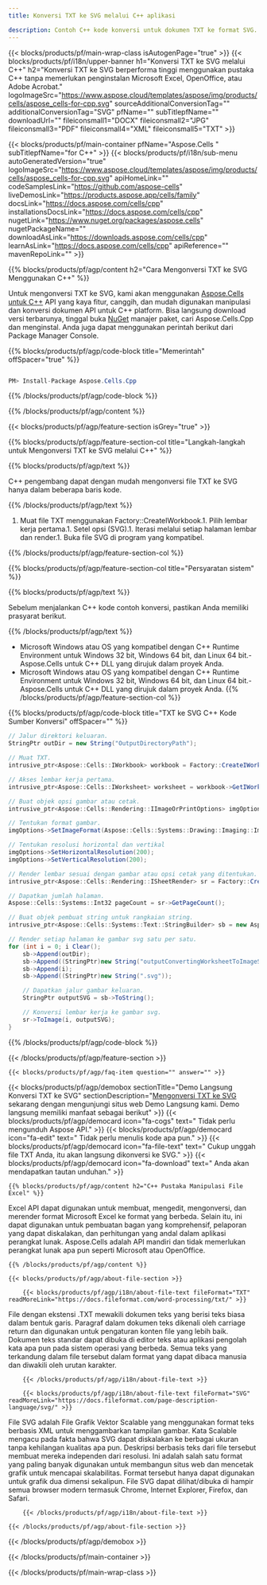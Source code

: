 ```yaml
---
title: Konversi TXT ke SVG melalui C++ aplikasi 

description: Contoh C++ kode konversi untuk dokumen TXT ke format SVG. Pemrogram dapat menggunakan kode sumber ini untuk konversi batch TXT ke SVG dalam C++ Aplikasi apa pun.
---
```

{{< blocks/products/pf/main-wrap-class isAutogenPage="true" >}}
{{< blocks/products/pf/i18n/upper-banner h1="Konversi TXT ke SVG melalui C++" h2="Konversi TXT ke SVG berperforma tinggi menggunakan pustaka C++ tanpa memerlukan penginstalan Microsoft Excel, OpenOffice, atau Adobe Acrobat." logoImageSrc="https://www.aspose.cloud/templates/aspose/img/products/cells/aspose_cells-for-cpp.svg" sourceAdditionalConversionTag="" additionalConversionTag="SVG" pfName="" subTitlepfName="" downloadUrl="" fileiconsmall1="DOCX" fileiconsmall2="JPG" fileiconsmall3="PDF" fileiconsmall4="XML" fileiconsmall5="TXT" >}}

{{< blocks/products/pf/main-container pfName="Aspose.Cells " subTitlepfName="for C++" >}}
{{< blocks/products/pf/i18n/sub-menu autoGeneratedVersion="true" logoImageSrc="https://www.aspose.cloud/templates/aspose/img/products/cells/aspose_cells-for-cpp.svg" apiHomeLink="" codeSamplesLink="https://github.com/aspose-cells" liveDemosLink="https://products.aspose.app/cells/family" docsLink="https://docs.aspose.com/cells/cpp" installationsDocsLink="https://docs.aspose.com/cells/cpp" nugetLink="https://www.nuget.org/packages/aspose.cells" nugetPackageName="" downloadAsLink="https://downloads.aspose.com/cells/cpp" learnAsLink="https://docs.aspose.com/cells/cpp" apiReference="" mavenRepoLink="" >}}

{{% blocks/products/pf/agp/content h2="Cara Mengonversi TXT ke SVG Menggunakan C++" %}}

 Untuk mengonversi TXT ke SVG, kami akan menggunakan
 [Aspose.Cells untuk C++](https://products.aspose.com/cells/cpp) 
 API yang kaya fitur, canggih, dan mudah digunakan manipulasi dan konversi dokumen API untuk C++ platform. Bisa langsung download versi terbarunya, tinggal buka
 [NuGet](https://www.nuget.org/packages/aspose.cells) 
 manajer paket, cari
 Aspose.Cells.Cpp 
 dan menginstal. Anda juga dapat menggunakan perintah berikut dari Package Manager Console.

{{% blocks/products/pf/agp/code-block title="Memerintah" offSpacer="true" %}}

```cs

PM> Install-Package Aspose.Cells.Cpp


```

{{% /blocks/products/pf/agp/code-block %}}

{{% /blocks/products/pf/agp/content %}}

{{< blocks/products/pf/agp/feature-section isGrey="true" >}}

{{% blocks/products/pf/agp/feature-section-col title="Langkah-langkah untuk Mengonversi TXT ke SVG melalui C++" %}}

{{% blocks/products/pf/agp/text %}}

 C++ pengembang dapat dengan mudah mengonversi file TXT ke SVG hanya dalam beberapa baris kode.

{{% /blocks/products/pf/agp/text %}}

1. Muat file TXT menggunakan Factory::CreateIWorkbook.1. Pilih lembar kerja pertama.1. Setel opsi (SVG).1. Iterasi melalui setiap halaman lembar dan render.1. Buka file SVG di program yang kompatibel.

{{% /blocks/products/pf/agp/feature-section-col %}}

{{% blocks/products/pf/agp/feature-section-col title="Persyaratan sistem" %}}

{{% blocks/products/pf/agp/text %}}

 Sebelum menjalankan C++ kode contoh konversi, pastikan Anda memiliki prasyarat berikut.

{{% /blocks/products/pf/agp/text %}}

- Microsoft Windows atau OS yang kompatibel dengan C++ Runtime Environment untuk Windows 32 bit, Windows 64 bit, dan Linux 64 bit.- Aspose.Cells untuk C++ DLL yang dirujuk dalam proyek Anda.
- Microsoft Windows atau OS yang kompatibel dengan C++ Runtime Environment untuk Windows 32 bit, Windows 64 bit, dan Linux 64 bit.- Aspose.Cells untuk C++ DLL yang dirujuk dalam proyek Anda.
{{% /blocks/products/pf/agp/feature-section-col %}}

{{% blocks/products/pf/agp/code-block title="TXT ke SVG C++ Kode Sumber Konversi" offSpacer="" %}}

```cs
// Jalur direktori keluaran.
StringPtr outDir = new String("OutputDirectoryPath");

// Muat TXT.
intrusive_ptr<Aspose::Cells::IWorkbook> workbook = Factory::CreateIWorkbook(u"sourceFile.txt");

// Akses lembar kerja pertama.
intrusive_ptr<Aspose::Cells::IWorksheet> worksheet = workbook->GetIWorksheets()->GetObjectByIndex(0);

// Buat objek opsi gambar atau cetak.
intrusive_ptr<Aspose::Cells::Rendering::IImageOrPrintOptions> imgOptions = Factory::CreateIImageOrPrintOptions();

// Tentukan format gambar.
imgOptions->SetImageFormat(Aspose::Cells::Systems::Drawing::Imaging::ImageFormat::GetSvg());

// Tentukan resolusi horizontal dan vertikal
imgOptions->SetHorizontalResolution(200);
imgOptions->SetVerticalResolution(200);

// Render lembar sesuai dengan gambar atau opsi cetak yang ditentukan.
intrusive_ptr<Aspose::Cells::Rendering::ISheetRender> sr = Factory::CreateISheetRender(worksheet, imgOptions);

// Dapatkan jumlah halaman.
Aspose::Cells::Systems::Int32 pageCount = sr->GetPageCount();

// Buat objek pembuat string untuk rangkaian string.
intrusive_ptr<Aspose::Cells::Systems::Text::StringBuilder> sb = new Aspose::Cells::Systems::Text::StringBuilder();

// Render setiap halaman ke gambar svg satu per satu.
for (int i = 0; i Clear();
	sb->Append(outDir);
	sb->Append((StringPtr)new String("outputConvertingWorksheetToImageSVG_"));
	sb->Append(i);
	sb->Append((StringPtr)new String(".svg"));

	// Dapatkan jalur gambar keluaran.
	StringPtr outputSVG = sb->ToString();

	// Konversi lembar kerja ke gambar svg.
	sr->ToImage(i, outputSVG);
}


```

{{% /blocks/products/pf/agp/code-block %}}

{{< /blocks/products/pf/agp/feature-section >}}

    {{< blocks/products/pf/agp/faq-item question="" answer="" >}}
 

<!-- aboutfile Starts -->

{{< blocks/products/pf/agp/demobox sectionTitle="Demo Langsung Konversi TXT ke SVG" sectionDescription="[Mengonversi TXT ke SVG](https://products.aspose.app/cells/conversion/txt-to-svg) sekarang dengan mengunjungi situs web Demo Langsung kami. Demo langsung memiliki manfaat sebagai berikut" >}}
        {{< blocks/products/pf/agp/democard icon="fa-cogs" text=" Tidak perlu mengunduh Aspose API." >}}
        {{< blocks/products/pf/agp/democard icon="fa-edit" text=" Tidak perlu menulis kode apa pun." >}}
        {{< blocks/products/pf/agp/democard icon="fa-file-text" text=" Cukup unggah file TXT Anda, itu akan langsung dikonversi ke SVG." >}}
        {{< blocks/products/pf/agp/democard icon="fa-download" text=" Anda akan mendapatkan tautan unduhan." >}}

    {{% blocks/products/pf/agp/content h2="C++ Pustaka Manipulasi File Excel" %}}

 Excel API dapat digunakan untuk membuat, mengedit, mengonversi, dan merender format Microsoft Excel ke format yang berbeda. Selain itu, ini dapat digunakan untuk pembuatan bagan yang komprehensif, pelaporan yang dapat diskalakan, dan perhitungan yang andal dalam aplikasi perangkat lunak. Aspose.Cells adalah API mandiri dan tidak memerlukan perangkat lunak apa pun seperti Microsoft atau OpenOffice.  



    {{% /blocks/products/pf/agp/content %}}

    {{< blocks/products/pf/agp/about-file-section >}}

        {{< blocks/products/pf/agp/i18n/about-file-text fileFormat="TXT" readMoreLink="https://docs.fileformat.com/word-processing/txt/" >}}

File dengan ekstensi .TXT mewakili dokumen teks yang berisi teks biasa dalam bentuk garis. Paragraf dalam dokumen teks dikenali oleh carriage return dan digunakan untuk pengaturan konten file yang lebih baik. Dokumen teks standar dapat dibuka di editor teks atau aplikasi pengolah kata apa pun pada sistem operasi yang berbeda. Semua teks yang terkandung dalam file tersebut dalam format yang dapat dibaca manusia dan diwakili oleh urutan karakter.

        {{< /blocks/products/pf/agp/i18n/about-file-text >}}

        {{< blocks/products/pf/agp/i18n/about-file-text fileFormat="SVG" readMoreLink="https://docs.fileformat.com/page-description-language/svg/" >}}

File SVG adalah File Grafik Vektor Scalable yang menggunakan format teks berbasis XML untuk menggambarkan tampilan gambar. Kata Scalable mengacu pada fakta bahwa SVG dapat diskalakan ke berbagai ukuran tanpa kehilangan kualitas apa pun. Deskripsi berbasis teks dari file tersebut membuat mereka independen dari resolusi. Ini adalah salah satu format yang paling banyak digunakan untuk membangun situs web dan mencetak grafik untuk mencapai skalabilitas. Format tersebut hanya dapat digunakan untuk grafik dua dimensi sekalipun. File SVG dapat dilihat/dibuka di hampir semua browser modern termasuk Chrome, Internet Explorer, Firefox, dan Safari.

        {{< /blocks/products/pf/agp/i18n/about-file-text >}}

    {{< /blocks/products/pf/agp/about-file-section >}}

{{< /blocks/products/pf/agp/demobox >}}

<!-- aboutfile Ends -->



{{< /blocks/products/pf/main-container >}}
    
{{< /blocks/products/pf/main-wrap-class >}}
